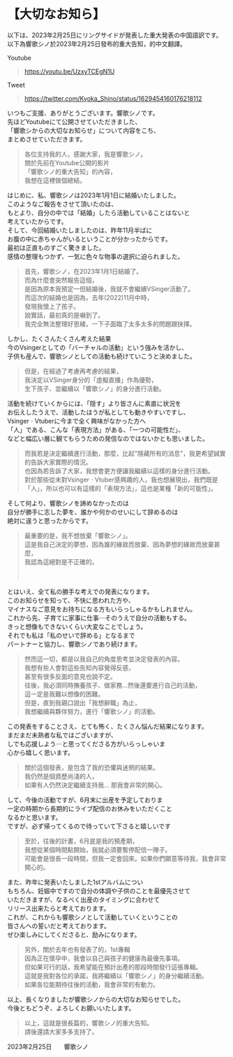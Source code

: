 # 【大切なお知ら】

以下は、2023年2月25日にリングサイドが発表した重大発表の中国語訳です。  
以下為響歌シノ於2023年2月25日發布的重大告知，的中文翻譯。  

Youtube
> <https://youtu.be/UzxyTCEgN1U>

Tweet
> <https://twitter.com/Kyoka_Shino/status/1629454160176218112>

いつもご支援、ありがとうございます。響歌シノです。  
先ほどYoutubeにて公開させていただきました、  
「響歌シからの大切なお知らせ」について内容をこち、  
まとめさせていただきます。  
> 各位支持我的人，感謝大家，我是響歌シノ。  
> 關於先前在Youtube公開的影片  
> 「響歌シノ的重大告知」的內容，  
> 我想在這裡做個總結。  
  
はじめに、私、響歌シノは2023年1月1日に結婚いたしました。  
このようなご報告をさせて頂いたのは、  
もとより、自分の中では「結婚」したら活動していることはないと  
考えていたからです。  
そして、今回結婚いたしましたのは、昨年11月半ばに  
お腹の中に赤ちゃんがいるということが分かったからです。  
最初は正直ものすごく驚きました。  
感情の整理もつかず、一気に色々な物事の選択に迫られました。  
> 首先，響歌シノ，在2023年1月1日結婚了。  
> 而為什麼會突然報告這個，  
> 是因為原本我預定一但結婚後，我就不會繼續VSinger活動了。  
> 而這次的結婚也是因為，去年(2022)11月中時，  
> 發現我懷上了孩子。  
> 說實話，最初真的是嚇到了。  
> 我完全無法整理好思緒，一下子面臨了太多太多的問題跟抉擇。  
  
しかし、たくさんたくさん考えた結果  
今のVsingerとしての「バーチャルの活動」という強みを活かし、  
子供も産んで、響歌シノとしての活動も続けていこうと決めました。  
> 但是，在經過了考慮再考慮的結果，  
> 我決定以VSinger身分的「虛擬直播」作為優勢，  
> 生下孩子、並繼續以「響歌シノ」的身分進行活動。  
  
活動を続けていくからには、「隠す」より皆さんに素直に状況を  
お伝えしたうえで、活動したほうが私としても動きやすいですし、  
VsingerㆍVtuberに今まで全く興味がなかった方へ  
「人」である、こんな「表現方法」がある、「一つの可能性だ」、  
などと幅広い層に観てもらうための発信なのではないかとも思いました。  
> 而我若是決定繼續進行活動，那麼，比起"隱藏所有的消息"，我更希望誠實的告訴大家實際的情況。  
> 也因為若告訴了大家，我想會更方便讓我繼續以這樣的身分進行活動。  
> 對於那些從未對VsingerㆍVtuber感興趣的人，我也想展現出，我們既是「人」，所以也可以有這樣的「表現方法」，這也是某種「新的可能性」。  
  
そして何より、響歌シノを諦めなかったのは  
自分が勝手に志した夢を、誰かや何かのせいにして辞めるのは  
絶対に違うと思ったからです。  
> 最重要的是，我不想放棄「響歌シノ」。  
> 這是我自己決定的夢想，因為誰的緣故而放棄、因為夢想的緣故而放棄甚麼，  
> 我認為這絕對是不正確的。  
&nbsp;  
&nbsp;  
  
とはいえ、全て私の勝手な考えでの発表になります。  
このお知らせを知って、不快に思われた方や、  
マイナスなご意見をお持ちになる方もいらっしゃるかもしれません。  
これから先、子育てに家事に仕事⋯そのうえで自分の活動もする。  
きっと想像もできないくらい大変なことでしょう。  
それでも私は「私のせいで辞める」となるまで  
パートナーと協力し、響歌シノであり続けます。  
> 然而這一切，都是以我自己的角度思考並決定發表的內容。  
> 我想有些人會對這些告知內容覺得反感，  
> 甚至有很多反面的意見也說不定。  
> 往後，我必須同時撫養孩子、做家務...然後還要進行自己的活動，  
> 這一定是我難以想像的困難。  
> 但是，直到我親口說出「我想辭職」為止，  
> 我想繼續與夥伴努力，進行「響歌シノ」的活動。  
  
この発表をすることさえ、とても怖く、たくさん悩んだ結果になります。  
まだまだ未熟者な私ではございますが、  
しでも応援しよう⋯と思ってくださる方がいらっしゃいま  
心から嬉しく思います。  
> 關於這個發表，是包含了我的恐懼與迷惘的結果。  
> 我仍然是個資歷尚淺的人，  
> 如果有人仍然決定繼續支持我... 那我會非常的開心。  
  
して、今後の活動ですが、6月末に出産を予定しておりま  
一定の時期から長期的にライブ配信のお休みをいただくこと  
なるかと思います。  
ですが、必ず帰ってくるので待っていて下さると嬉しいです  
> 至於，往後的計畫，6月底是我的預產期，  
> 我想從某個時間點開始，我就必須要暫停配信一陣子。  
> 可能會是很長一段時間，但我一定會回來。如果你們願意等待我，我會非常開心的。  
  
また、昨年に発表いたしました1stアルバムについ  
もちろん、妊娠中ですので自分の体調や子供のことを最優先させて  
いただきますが、なるべく出産のタイミングに合わせて  
リリース出来たらと考えております。  
これが、これからも響歌シノとして活動していくということの  
皆さんへの誓いだと考えております。  
ぜひ楽しみにしてくださると、励みになります。  
> 另外，關於去年也有發表了的，1st專輯  
> 因為正在懷孕中，我會以自己與孩子的健康為最優先事項。  
> 但如果可行的話，我希望能在預計出產的那段時間發行這張專輯。  
> 這就是我對各位的承諾，我將繼續以「響歌シノ」的身分繼續活動。  
> 如果各位能期待往後的活動，我會非常的有動力。  
  
以上、長くなりましたが響歌シノからの大切なお知らせでした。  
今後ともどうぞ、よろしくお願いいたします。  
> 以上，這就是很長篇的，響歌シノ的重大告知。  
> 請後還請大家多多支持了。  
  
2023年2月25日　　響歌シノ  
